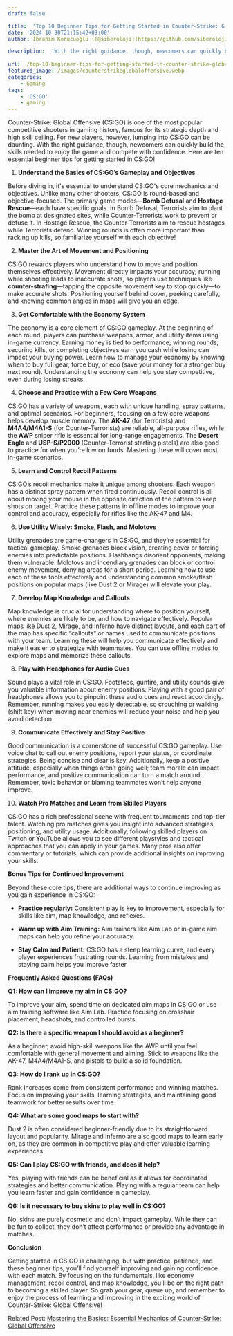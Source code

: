 ```yaml
---
draft: false

title:  'Top 10 Beginner Tips for Getting Started in Counter-Strike: Global Offensive'
date: '2024-10-30T21:15:42+03:00'
author: İbrahim Korucuoğlu ([@siberoloji](https://github.com/siberoloji))

description:  'With the right guidance, though, newcomers can quickly build the skills needed to enjoy the game and compete with confidence. Here are ten essential beginner tips for getting started in Counter-Strike: Global Offensive CS:GO!' 
 
url:  /top-10-beginner-tips-for-getting-started-in-counter-strike-global-offensive/
featured_image: /images/counterstrikeglobaloffensive.webp
categories:
    - Gaming
tags:
    - 'CS:GO'
    - gaming
---
```



Counter-Strike: Global Offensive (CS:GO) is one of the most popular competitive shooters in gaming history, famous for its strategic depth and high skill ceiling. For new players, however, jumping into CS:GO can be daunting. With the right guidance, though, newcomers can quickly build the skills needed to enjoy the game and compete with confidence. Here are ten essential beginner tips for getting started in CS:GO!





1. **Understand the Basics of CS:GO’s Gameplay and Objectives**



Before diving in, it's essential to understand CS:GO's core mechanics and objectives. Unlike many other shooters, CS:GO is round-based and objective-focused. The primary game modes—**Bomb Defusal** and **Hostage Rescue**—each have specific goals. In Bomb Defusal, Terrorists aim to plant the bomb at designated sites, while Counter-Terrorists work to prevent or defuse it. In Hostage Rescue, the Counter-Terrorists aim to rescue hostages while Terrorists defend. Winning rounds is often more important than racking up kills, so familiarize yourself with each objective!



2. **Master the Art of Movement and Positioning**



CS:GO rewards players who understand how to move and position themselves effectively. Movement directly impacts your accuracy; running while shooting leads to inaccurate shots, so players use techniques like **counter-strafing**—tapping the opposite movement key to stop quickly—to make accurate shots. Positioning yourself behind cover, peeking carefully, and knowing common angles in maps will give you an edge.



3. **Get Comfortable with the Economy System**



The economy is a core element of CS:GO gameplay. At the beginning of each round, players can purchase weapons, armor, and utility items using in-game currency. Earning money is tied to performance; winning rounds, securing kills, or completing objectives earn you cash while losing can impact your buying power. Learn how to manage your economy by knowing when to buy full gear, force buy, or eco (save your money for a stronger buy next round). Understanding the economy can help you stay competitive, even during losing streaks.



4. **Choose and Practice with a Few Core Weapons**



CS:GO has a variety of weapons, each with unique handling, spray patterns, and optimal scenarios. For beginners, focusing on a few core weapons helps develop muscle memory. The **AK-47** (for Terrorists) and **M4A4/M4A1-S** (for Counter-Terrorists) are reliable, all-purpose rifles, while the **AWP** sniper rifle is essential for long-range engagements. The **Desert Eagle** and **USP-S/P2000** (Counter-Terrorist starting pistols) are also good to practice for when you’re low on funds. Mastering these will cover most in-game scenarios.



5. **Learn and Control Recoil Patterns**



CS:GO’s recoil mechanics make it unique among shooters. Each weapon has a distinct spray pattern when fired continuously. Recoil control is all about moving your mouse in the opposite direction of the pattern to keep shots on target. Practice these patterns in offline modes to improve your control and accuracy, especially for rifles like the AK-47 and M4.





6. **Use Utility Wisely: Smoke, Flash, and Molotovs**



Utility grenades are game-changers in CS:GO, and they’re essential for tactical gameplay. Smoke grenades block vision, creating cover or forcing enemies into predictable positions. Flashbangs disorient opponents, making them vulnerable. Molotovs and incendiary grenades can block or control enemy movement, denying areas for a short period. Learning how to use each of these tools effectively and understanding common smoke/flash positions on popular maps (like Dust 2 or Mirage) will elevate your play.



7. **Develop Map Knowledge and Callouts**



Map knowledge is crucial for understanding where to position yourself, where enemies are likely to be, and how to navigate effectively. Popular maps like Dust 2, Mirage, and Inferno have distinct layouts, and each part of the map has specific “callouts” or names used to communicate positions with your team. Learning these will help you communicate effectively and make it easier to strategize with teammates. You can use offline modes to explore maps and memorize these callouts.



8. **Play with Headphones for Audio Cues**



Sound plays a vital role in CS:GO. Footsteps, gunfire, and utility sounds give you valuable information about enemy positions. Playing with a good pair of headphones allows you to pinpoint these audio cues and react accordingly. Remember, running makes you easily detectable, so crouching or walking (shift key) when moving near enemies will reduce your noise and help you avoid detection.



9. **Communicate Effectively and Stay Positive**



Good communication is a cornerstone of successful CS:GO gameplay. Use voice chat to call out enemy positions, report your status, or coordinate strategies. Being concise and clear is key. Additionally, keep a positive attitude, especially when things aren’t going well; team morale can impact performance, and positive communication can turn a match around. Remember, toxic behavior or blaming teammates won’t help anyone improve.





10. **Watch Pro Matches and Learn from Skilled Players**



CS:GO has a rich professional scene with frequent tournaments and top-tier talent. Watching pro matches gives you insight into advanced strategies, positioning, and utility usage. Additionally, following skilled players on Twitch or YouTube allows you to see different playstyles and tactical approaches that you can apply in your games. Many pros also offer commentary or tutorials, which can provide additional insights on improving your skills.





**Bonus Tips for Continued Improvement**



Beyond these core tips, there are additional ways to continue improving as you gain experience in CS:GO:


* **Practice regularly:** Consistent play is key to improvement, especially for skills like aim, map knowledge, and reflexes.

* **Warm up with Aim Training:** Aim trainers like Aim Lab or in-game aim maps can help you refine your accuracy.

* **Stay Calm and Patient:** CS:GO has a steep learning curve, and every player experiences frustrating rounds. Learning from mistakes and staying calm helps you improve faster.






**Frequently Asked Questions (FAQs)**



**Q1: How can I improve my aim in CS:GO?**



To improve your aim, spend time on dedicated aim maps in CS:GO or use aim training software like Aim Lab. Practice focusing on crosshair placement, headshots, and controlled bursts.



**Q2: Is there a specific weapon I should avoid as a beginner?**



As a beginner, avoid high-skill weapons like the AWP until you feel comfortable with general movement and aiming. Stick to weapons like the AK-47, M4A4/M4A1-S, and pistols to build a solid foundation.



**Q3: How do I rank up in CS:GO?**



Rank increases come from consistent performance and winning matches. Focus on improving your skills, learning strategies, and maintaining good teamwork for better results over time.



**Q4: What are some good maps to start with?**



Dust 2 is often considered beginner-friendly due to its straightforward layout and popularity. Mirage and Inferno are also good maps to learn early on, as they are common in competitive play and offer valuable learning experiences.



**Q5: Can I play CS:GO with friends, and does it help?**



Yes, playing with friends can be beneficial as it allows for coordinated strategies and better communication. Playing with a regular team can help you learn faster and gain confidence in gameplay.



**Q6: Is it necessary to buy skins to play well in CS:GO?**



No, skins are purely cosmetic and don’t impact gameplay. While they can be fun to collect, they don’t affect performance or provide any advantage in matches.





**Conclusion**



Getting started in CS:GO is challenging, but with practice, patience, and these beginner tips, you’ll find yourself improving and gaining confidence with each match. By focusing on the fundamentals, like economy management, recoil control, and map knowledge, you’ll be on the right path to becoming a skilled player. So grab your gear, queue up, and remember to enjoy the process of learning and improving in the exciting world of Counter-Strike: Global Offensive!



Related Post: <a href="https://www.siberoloji.com/mastering-the-basics-essential-mechanics-of-counter-strike-global-offensive/" target="_blank" rel="noreferrer noopener">Mastering the Basics: Essential Mechanics of Counter-Strike: Global Offensive</a>
